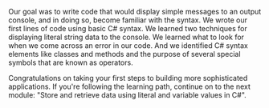 Our goal was to write code that would display simple messages to an output console, and in doing so, become familiar with the syntax.  We wrote our first lines of code using basic C# syntax.  We learned two techniques for displaying literal string data to the console.  We learned what to look for when we come across an error in our code.  And we identified C# syntax elements like classes and methods and the purpose of several special symbols that are known as operators.

Congratulations on taking your first steps to building more sophisticated applications.  If you're following the learning path, continue on to the next module: "Store and retrieve data using literal and variable values in C#".

